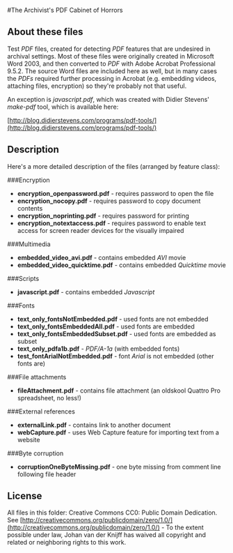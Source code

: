 #The Archivist's PDF Cabinet of Horrors 


## About these files
Test *PDF* files, created for detecting *PDF* features that are undesired in archival settings. Most of these files were originally created in Microsoft Word 2003, and then converted to *PDF* with Adobe Acrobat Professional 9.5.2. The source Word files are included here as well, but in many cases the *PDFs* required further processing in Acrobat (e.g. embedding videos, attaching files, encryption) so they're probably not that useful.

An exception is *javascript.pdf*, which was created with Didier Stevens' *make-pdf* tool, which is available here:

[http://blog.didierstevens.com/programs/pdf-tools/](http://blog.didierstevens.com/programs/pdf-tools/)

## Description
Here's a more detailed description of the files (arranged by feature class):

###Encryption

+ **encryption_openpassword.pdf** - requires password to open the file
+ **encryption_nocopy.pdf** - requires password to copy document contents
+ **encryption_noprinting.pdf** - requires password for printing
+ **encryption_notextaccess.pdf** - requires password to enable text access for screen reader devices for the visually impaired

###Multimedia
+ **embedded\_video\_avi.pdf** - contains embedded *AVI* movie 
+ **embedded\_video\_quicktime.pdf** - contains embedded *Quicktime* movie

###Scripts
+ **javascript.pdf** - contains embedded *Javascript*

###Fonts
+ **text\_only\_fontsNotEmbedded.pdf** - used fonts are not embedded
+ **text\_only\_fontsEmbeddedAll.pdf** - used fonts are embedded
+ **text\_only\_fontsEmbeddedSubset.pdf** - used fonts are embedded as subset
+ **text\_only\_pdfa1b.pdf** - *PDF/A-1a* (with embedded fonts)
+ **test\_fontArialNotEmbedded.pdf** - font *Arial* is not embedded (other fonts are)


###File attachments
+ **fileAttachment.pdf** - contains file attachment (an oldskool Quattro Pro spreadsheet, no less!)

###External references
+ **externalLink.pdf** - contains link to another document
+ **webCapture.pdf** - uses  Web Capture feature for importing text from a website

###Byte corruption
+ **corruptionOneByteMissing.pdf** - one byte missing from comment line following file header
 




## License
All files in this folder: Creative Commons CC0: Public Domain Dedication. See [http://creativecommons.org/publicdomain/zero/1.0/](http://creativecommons.org/publicdomain/zero/1.0/) - To the extent possible under law, Johan van der Knijff has waived all copyright and related or neighboring rights to this work.